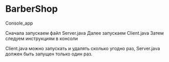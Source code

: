 # BarberShop
Console_app

Сначала запускаем файл Server.java
Далее запускаем Client.java
Затем следуем инструкциям в консоли

Client.java можно запускать и удалять сколько угодно раз, Server.java должен быть запущен только один раз.
